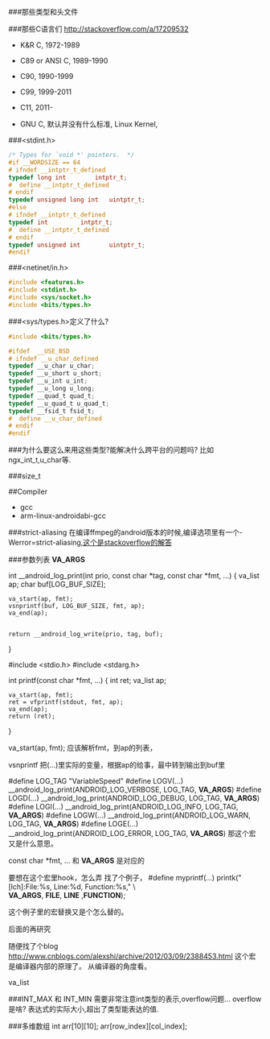 ###那些类型和头文件

###那些C语言们
http://stackoverflow.com/a/17209532

* K&R C, 1972-1989
* C89 or ANSI C, 1989-1990
* C90, 1990-1999
* C99, 1999-2011
* C11, 2011-

* GNU C, 默认并没有什么标准, Linux Kernel,

###<stdint.h>
```c
/* Types for `void *' pointers.  */
#if __WORDSIZE == 64
# ifndef __intptr_t_defined
typedef long int		intptr_t;
#  define __intptr_t_defined
# endif
typedef unsigned long int	uintptr_t;
#else
# ifndef __intptr_t_defined
typedef int			intptr_t;
#  define __intptr_t_defined
# endif
typedef unsigned int		uintptr_t;
#endif
```

###<netinet/in.h>
```c
#include <features.h>
#include <stdint.h>
#include <sys/socket.h>
#include <bits/types.h>
```

###<sys/types.h>定义了什么?

```c
#include <bits/types.h>

#ifdef	__USE_BSD
# ifndef __u_char_defined
typedef __u_char u_char;
typedef __u_short u_short;
typedef __u_int u_int;
typedef __u_long u_long;
typedef __quad_t quad_t;
typedef __u_quad_t u_quad_t;
typedef __fsid_t fsid_t;
#  define __u_char_defined
# endif
#endif
```

###为什么要这么来用这些类型?能解决什么跨平台的问题吗?
比如ngx_int_t,u_char等.

###size_t



##Compiler
* gcc
* arm-linux-androidabi-gcc

###strict-aliasing
在编译ffmpeg的android版本的时候,编译选项里有一个-Werror=strict-aliasing,[这个是stackoverflow的解答](http://stackoverflow.com/questions/98650/what-is-the-strict-aliasing-rule)

###参数列表
__VA_ARGS__

int __android_log_print(int prio, const char *tag, const char *fmt, ...)
{
    va_list ap;
    char buf[LOG_BUF_SIZE];

    va_start(ap, fmt);
    vsnprintf(buf, LOG_BUF_SIZE, fmt, ap);
    va_end(ap);


    return __android_log_write(prio, tag, buf);
}

#include <stdio.h>
#include <stdarg.h>


int
printf(const char *fmt, ...)
{
	int ret;
	va_list ap;


	va_start(ap, fmt);
	ret = vfprintf(stdout, fmt, ap);
	va_end(ap);
	return (ret);
}


 va_start(ap, fmt);
应该解析fmt，到ap的列表，


vsnprintf
把(...)里实际的变量，根据ap的给事，最中转到输出到buf里


#define LOG_TAG "VariableSpeed"
#define LOGV(...) __android_log_print(ANDROID_LOG_VERBOSE, LOG_TAG, __VA_ARGS__)
#define LOGD(...) __android_log_print(ANDROID_LOG_DEBUG, LOG_TAG, __VA_ARGS__)
#define LOGI(...) __android_log_print(ANDROID_LOG_INFO, LOG_TAG, __VA_ARGS__)
#define LOGW(...) __android_log_print(ANDROID_LOG_WARN, LOG_TAG, __VA_ARGS__)
#define LOGE(...) __android_log_print(ANDROID_LOG_ERROR, LOG_TAG, __VA_ARGS__)
那这个宏又是什么意思。

const char *fmt, ...
和
__VA_ARGS__
是对应的

要想在这个宏里hook，怎么弄
找了个例子，
#define myprintf(...) printk("[lch]:File:%s, Line:%d, Function:%s," \  
     __VA_ARGS__, __FILE__, __LINE__ ,__FUNCTION__); 

这个例子里的宏替换又是个怎么替的。

后面的再研究

随便找了个blog
http://www.cnblogs.com/alexshi/archive/2012/03/09/2388453.html
这个宏是编译器内部的原理了。
从编译器的角度看。


va_list

###INT_MAX 和 INT_MIN
需要非常注意int类型的表示,overflow问题...
overflow是啥?
表达式的实际大小,超出了类型能表达的值.

###多维数组
int arr[10][10];
arr[row_index][col_index];
